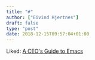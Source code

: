 ```yaml
---
title: "#"
author: ["Eivind Hjertnes"]
draft: false
type: "post"
date: 2018-12-15T09:57:04+01:00
---
```


Liked: [A
CEO's Guide to Emacs](https://www.fugue.co/blog/2015-11-11-guide-to-emacs.html)
